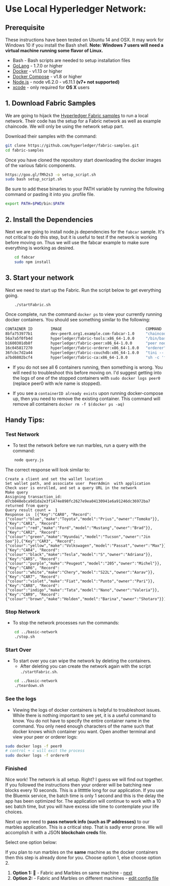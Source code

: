 # Use Local Hyperledger Network:

## Prerequisite

These instructions have been tested on Ubuntu 14 and OSX.  It may work for Windows 10 if you install the Bash shell.
**Note: Windows 7 users will need a virtual machine running some flavor of Linux.**

* Bash - Bash scripts are needed to setup installation files
* [GoLang](https://golang.org/) - 1.7.0 or higher
* [Docker](https://www.docker.com/products/overview) - v1.13 or higher
* [Docker Compose](https://docs.docker.com/compose/overview/) - v1.8 or higher
* [Node.js](https://nodejs.org/en/download/) - node v6.2.0 - v6.11.1 **(v7+ not supported)**
* [xcode](https://developer.apple.com/xcode/) - only required for **OS X** users

## 1. Download Fabric Samples

We are going to hijack the [Hyperledger Fabric samples](http://hyperledger-fabric.readthedocs.io/en/latest/samples.html) to run a local network. 
Their code has the setup for a Fabric network as well as example chaincode. 
We will only be using the network setup part.

Download their samples with the command:

```bash
git clone https://github.com/hyperledger/fabric-samples.git
cd fabric-samples
```

Once you have cloned the repository start downloading the docker images of the various fabric components.

```bash
https://goo.gl/fMh2s3 -o setup_script.sh
sudo bash setup_script.sh
```

Be sure to add these binaries to your PATH variable by running the following command or pasting it into you .profile file.

```bash
export PATH=$PWD/bin:$PATH
```

## 2. Install the Dependencies

Next we are going to install node.js dependencies for the `fabcar` sample. 
It's not critical to do this step, but it is useful to test if the network is working before moving on. 
Thus we will use the fabcar example to make sure everything is working as desired. 

```bash
    cd fabcar
    sudo npm install
```

## 3. Start your network

Next we need to start up the Fabric. 
Run the script below to get everything going. 

```bash
    ./startFabric.sh
```

Once complete, run the command `docker ps` to view your currently running docker containers. You should see something similar to the following:

```bash
CONTAINER ID        IMAGE                                     COMMAND                  CREATED              STATUS              PORTS                                            NAMES
8bfa753977b1        dev-peer0.org1.example.com-fabcar-1.0     "chaincode -peer.a..."   About a minute ago   Up About a minute                                                    dev-peer0.org1.example.com-fabcar-1.0
56a7a5f0fb4d        hyperledger/fabric-tools:x86_64-1.0.0     "/bin/bash"              2 minutes ago        Up 2 minutes                                                         cli
b1600301db8f        hyperledger/fabric-peer:x86_64-1.0.0      "peer node start"        2 minutes ago        Up 2 minutes        0.0.0.0:7051->7051/tcp, 0.0.0.0:7053->7053/tcp   peer0.org1.example.com
16c045817270        hyperledger/fabric-orderer:x86_64-1.0.0   "orderer"                2 minutes ago        Up 2 minutes        0.0.0.0:7050->7050/tcp                           orderer.example.com
36fcbc7d2a44        hyperledger/fabric-couchdb:x86_64-1.0.0   "tini -- /docker-e..."   2 minutes ago        Up 2 minutes        4369/tcp, 9100/tcp, 0.0.0.0:5984->5984/tcp       couchdb
a7bd6802bcf4        hyperledger/fabric-ca:x86_64-1.0.0        "sh -c 'fabric-ca-..."   2 minutes ago        Up 2 minutes        0.0.0.0:7054->7054/tcp                           ca.example.com
```

* If you do not see all 6 containers running, then something is wrong. 
You will need to troubleshoot this before moving on. 
I'd suggest getting into the logs of one of the stopped containers with `sudo docker logs peer0` (replace peer0 with w/e name is stopped).
 
* If you see a `containerID already exists` upon running docker-compose up, then you need to remove the existing container. This command will remove all containers `docker rm -f $(docker ps -aq)`

## Handy Tips:

### Test Network
- To test the network before we run marbles, run a query with the command:

```bash
    node query.js
```

The correct response will look similar to:

```
Create a client and set the wallet location
Set wallet path, and associate user  PeerAdmin  with application
Check user is enrolled, and set a query URL in the network
Make query
Assigning transaction_id:  d7cb048ebca9d1da2e3f1474e898fc2627e9ea04130941e6a91246dc36972ba7
returned from query
Query result count =  1
Response is  [{"Key":"CAR0", "Record":{"colour":"blue","make":"Toyota","model":"Prius","owner":"Tomoko"}},{"Key":"CAR1", "Record":{"colour":"red","make":"Ford","model":"Mustang","owner":"Brad"}},{"Key":"CAR2", "Record":{"colour":"green","make":"Hyundai","model":"Tucson","owner":"Jin Soo"}},{"Key":"CAR3", "Record":{"colour":"yellow","make":"Volkswagen","model":"Passat","owner":"Max"}},{"Key":"CAR4", "Record":{"colour":"black","make":"Tesla","model":"S","owner":"Adriana"}},{"Key":"CAR5", "Record":{"colour":"purple","make":"Peugeot","model":"205","owner":"Michel"}},{"Key":"CAR6", "Record":{"colour":"white","make":"Chery","model":"S22L","owner":"Aarav"}},{"Key":"CAR7", "Record":{"colour":"violet","make":"Fiat","model":"Punto","owner":"Pari"}},{"Key":"CAR8", "Record":{"colour":"indigo","make":"Tata","model":"Nano","owner":"Valeria"}},{"Key":"CAR9", "Record":{"colour":"brown","make":"Holden","model":"Barina","owner":"Shotaro"}}]
```

### Stop Network
- To stop the network processes run the commands:

```bash
    cd ../basic-network
    ./stop.sh
```


### Start Over
- To start over you can wipe the network by deleting the containers.
	- After deleting you can create the network again with the script `./startFabric.sh`. 

```bash
    cd ../basic-network
    ./teardown.sh
```

### See the logs
- Viewing the logs of docker containers is helpful to troubleshoot issues. 
While there is nothing important to see yet, it is a useful command to know. 
You do not have to specify the entire container name in the command. 
You only need enough characters of the name such that docker knows which container you want. 
Open another terminal and view your peer or orderer logs: 

```bash
sudo docker logs -f peer0
# control + c will exit the process
sudo docker logs -f orderer0
```

### Finished
Nice work! The network is all setup. Right? I guess we will find out together. 
If you followed the instructions then your orderer will be batching new blocks every 10 seconds. 
This is a litttttle long for our application. 
If you use the Bluemix service, the batch time is only 1 second and this is the delay the app has been optimized for. 
The application will continue to work with a 10 sec batch time, but you will have excess idle time to contemplate your life choices. 

Next up we need to **pass network info (such as IP addresses)** to our marbles application. 
This is a critical step. That is sadly error prone. 
We will accomplish it with a JSON **blockchain creds** file. 

Select one option below:

If you plan to run marbles on the **same** machine as the docker containers then this step is already done for you. 
Choose option 1, else choose option 2. 

1. **Option 1:** :lollipop: - Fabric and Marbles on same machine -  [next](../README.md#installchaincode)
2. **Option 2:** - Fabric and Marbles on different machines - [edit config file](./config_file.md)
